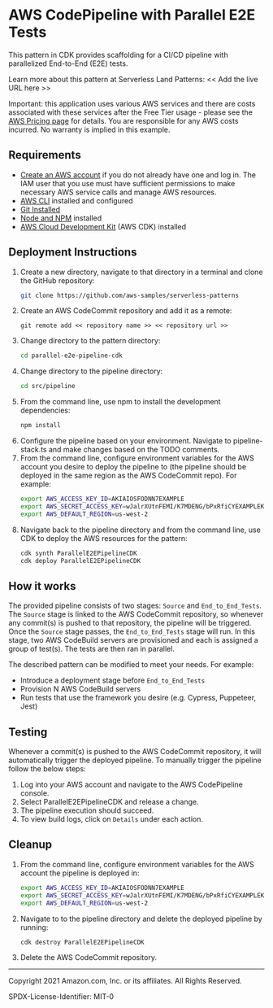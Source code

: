# AWS CodePipeline with Parallel E2E Tests

This pattern in CDK provides scaffolding for a CI/CD pipeline with parallelized End-to-End (E2E) tests.

Learn more about this pattern at Serverless Land Patterns: << Add the live URL here >>

Important: this application uses various AWS services and there are costs associated with these services after the Free Tier usage - please see the [AWS Pricing page](https://aws.amazon.com/pricing/) for details. You are responsible for any AWS costs incurred. No warranty is implied in this example.

## Requirements

* [Create an AWS account](https://portal.aws.amazon.com/gp/aws/developer/registration/index.html) if you do not already have one and log in. The IAM user that you use must have sufficient permissions to make necessary AWS service calls and manage AWS resources.
* [AWS CLI](https://docs.aws.amazon.com/cli/latest/userguide/install-cliv2.html) installed and configured
* [Git Installed](https://git-scm.com/book/en/v2/Getting-Started-Installing-Git)
* [Node and NPM](https://nodejs.org/en/download/) installed
* [AWS Cloud Development Kit](https://docs.aws.amazon.com/cdk/latest/guide/cli.html) (AWS CDK) installed

## Deployment Instructions

1. Create a new directory, navigate to that directory in a terminal and clone the GitHub repository:
    ```bash
    git clone https://github.com/aws-samples/serverless-patterns
    ```
2. Create an AWS CodeCommit repository and add it as a remote:
    ```
    git remote add << repository name >> << repository url >>
    ```
2. Change directory to the pattern directory:
    ```bash
    cd parallel-e2e-pipeline-cdk
    ```
3. Change directory to the pipeline directory:
    ```bash
    cd src/pipeline
    ```
4. From the command line, use npm to install the development dependencies:
    ```bash
    npm install
    ```
5. Configure the pipeline based on your environment. Navigate to pipeline-stack.ts and make changes based on the TODO comments.
5. From the command line, configure environment variables for the AWS account you desire to deploy the pipeline to (the pipeline should be deployed in the same region as the AWS CodeCommit repo). For example:
    ```bash
    export AWS_ACCESS_KEY_ID=AKIAIOSFODNN7EXAMPLE
    export AWS_SECRET_ACCESS_KEY=wJalrXUtnFEMI/K7MDENG/bPxRfiCYEXAMPLEKEY
    export AWS_DEFAULT_REGION=us-west-2
    ```
6. Navigate back to the pipeline directory and from the command line, use CDK to deploy the AWS resources for the pattern:
    ```bash
    cdk synth ParallelE2EPipelineCDK
    cdk deploy ParallelE2EPipelineCDK
    ```

## How it works

The provided pipeline consists of two stages: `Source` and `End_to_End_Tests`. The `Source` stage is linked to the AWS CodeCommit repository, so whenever any commit(s) is pushed to that repository, the pipeline will be triggered. Once the `Source` stage passes, the `End_to_End_Tests` stage will run. In this stage, two AWS CodeBuild servers are provisioned and each is assigned a group of test(s). The tests are then ran in parallel.

The described pattern can be modified to meet your needs. For example:
* Introduce a deployment stage before `End_to_End_Tests`
* Provision N AWS CodeBuild servers
* Run tests that use the framework you desire (e.g. Cypress, Puppeteer, Jest)

## Testing

Whenever a commit(s) is pushed to the AWS CodeCommit repository, it will automatically trigger the deployed pipeline. To manually trigger the pipeline follow the below steps:
1. Log into your AWS account and navigate to the AWS CodePipeline console.
2. Select ParallelE2EPipelineCDK and release a change.
3. The pipeline execution should succeed. 
4. To view build logs, click on `Details` under each action.

## Cleanup
 
1. From the command line, configure environment variables for the AWS account the pipeline is deployed in:
    ```bash
    export AWS_ACCESS_KEY_ID=AKIAIOSFODNN7EXAMPLE
    export AWS_SECRET_ACCESS_KEY=wJalrXUtnFEMI/K7MDENG/bPxRfiCYEXAMPLEKEY
    export AWS_DEFAULT_REGION=us-west-2
    ```
2. Navigate to to the pipeline directory and delete the deployed pipeline by running:
    ```bash
    cdk destroy ParallelE2EPipelineCDK
    ```
3. Delete the AWS CodeCommit repository.
----
Copyright 2021 Amazon.com, Inc. or its affiliates. All Rights Reserved.

SPDX-License-Identifier: MIT-0

